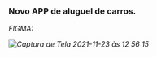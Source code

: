 ### Novo APP de aluguel de carros. <em andamento>

FIGMA:

![Captura de Tela 2021-11-23 às 12 56 15](https://user-images.githubusercontent.com/65136543/143058675-bbf4d27f-8649-4b93-979c-cadd00a8e415.png)
